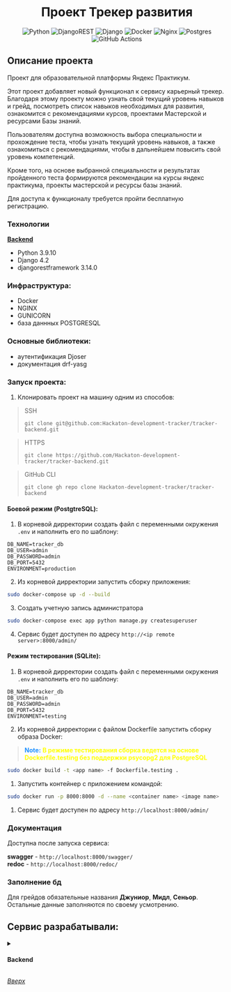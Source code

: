 <a id="anchor"></a>
<div align=center>

  # Проект Трекер развития

  ![Python](https://img.shields.io/badge/python-3670A0?style=for-the-badge&logo=python&logoColor=ffdd54)
  ![DjangoREST](https://img.shields.io/badge/DJANGO-REST-ff1709?style=for-the-badge&logo=django&logoColor=white&color=ff1709&labelColor=gray)
  ![Django](https://img.shields.io/badge/django-%23092E20.svg?style=for-the-badge&logo=django&logoColor=white)
  ![Docker](https://img.shields.io/badge/docker-%230db7ed.svg?style=for-the-badge&logo=docker&logoColor=white)
  ![Nginx](https://img.shields.io/badge/nginx-%23009639.svg?style=for-the-badge&logo=nginx&logoColor=white)
  ![Postgres](https://img.shields.io/badge/postgres-%23316192.svg?style=for-the-badge&logo=postgresql&logoColor=white)
  ![GitHub Actions](https://img.shields.io/badge/github%20actions-%232671E5.svg?style=for-the-badge&logo=githubactions&logoColor=white)
  
</div>

## Описание проекта

Проект для образовательной платформы Яндекс Практикум.

Этот проект добавляет новый функционал к сервису карьерный трекер. Благодаря этому проекту можно узнать свой текущий уровень навыков и грейд, посмотреть список навыков необходимых для развития, ознакомится с рекомендациями курсов, проектами Мастерской и ресурсами Базы знаний.

Пользователям доступна возможность выбора специальности и прохождение теста, чтобы узнать текущий уровень навыков, а также ознакомиться с рекомендациями, чтобы в дальнейшем повысить свой уровень компетенций.

Кроме того, на основе выбранной специальности и результатах пройденного теста формируются рекомендации на курсы яндекс практикума, проекты мастерской и ресурсы базы знаний.

Для доступа к функционалу требуется пройти бесплатную регистрацию.

### Технологии

[**Backend**](https://github.com/Hackaton-development-tracker/tracker-backend)

* Python 3.9.10
* Django 4.2
* djangorestframework 3.14.0


### Инфраструктура: 

* Docker
* NGINX
* GUNICORN
* база даннных POSTGRESQL

### Основные библиотеки:

- аутентификация Djoser
- документация drf-yasg

### Запуск проекта:

1. Клонировать проект на машину одним из способов:
> SSH
> ```
> git clone git@github.com:Hackaton-development-tracker/tracker-backend.git
> ```

> HTTPS
> ```
> git clone https://github.com/Hackaton-development-tracker/tracker-backend.git
> ```

> GitHub CLI
> ```
> git clone gh repo clone Hackaton-development-tracker/tracker-backend
> ```
#### Боевой режим (PostgtreSQL):
1. В корневой дирректории создать файл с переменными окружения `.env` и наполнить его по шаблону:
```
DB_NAME=tracker_db
DB_USER=admin
DB_PASSWORD=admin
DB_PORT=5432
ENVIRONMENT=production
```
2. Из корневой дирректории запустить сборку приложения:
```bash
sudo docker-compose up -d --build
```
3. Создать учетную запись администратора
```bash
sudo docker-compose exec app python manage.py createsuperuser
```
4. Сервис будет доступен по адресу `http://<ip remote server>:8000/admin/`

#### Режим тестирования (SQLite):
1. В корневой дирректории создать файл с переменными окружения `.env` и наполнить его по шаблону:
```
DB_NAME=tracker_db
DB_USER=admin
DB_PASSWORD=admin
DB_PORT=5432
ENVIRONMENT=testing
```
2. Из корневой дирректории с файлом Dockerfile запустить сборку образа Docker:
> <span style="color:#1E90FF">**Note:**</span> <span style="color:#FFFF00">**В режиме тестирования сборка ведется на основе Dockerfile.testing без поддержки psycopg2 для PostgreSQL**</span>
```bash
sudo docker build -t <app name> -f Dockerfile.testing . 
```
1. Запустить контейнер с приложением командой:
```bash
sudo docker run -p 8000:8000 -d --name <container name> <image name> 
```
1. Сервис будет доступен по адресу `http://localhost:8000/admin/`

### Документация

Доступна после запуска сервиса:

**swagger** - `http://localhost:8000/swagger/`  
**redoc** - `http://localhost:8000/redoc/`

### Заполнение бд
Для грейдов обязательные названия **Джуниор**, **Мидл**, **Сеньор**.
Остальные данные заполняются по своему усмотрению.

## Сервис разрабатывали:
<details>
<summary>
<h4>Backend</h4>
</summary>

<br>

**Форов Александр** 

[![Telegram Badge](https://img.shields.io/badge/-Light_88-blue?style=social&logo=telegram&link=https://t.me/Light_88)](https://t.me/Light_88) [![Gmail Badge](https://img.shields.io/badge/forov.py@gmail.com-c14438?style=flat&logo=Gmail&logoColor=white&link=mailto:forov.py@gmail.com)](mailto:forov.py@gmail.com)

**Павел Смирнов**

[![Telegram Badge](https://img.shields.io/badge/-B1kas-blue?style=social&logo=telegram&link=https://t.me/B1kas)](https://t.me/B1kas) [![Yamail Badge](https://img.shields.io/badge/baksbannysmirnov@yandex.ru-FFCC00?style=flat&logo=ycombinator&logoColor=red&link=mailto:baksbannysmirnov@yandex.ru)](mailto:baksbannysmirnov@yandex.ru)

</details>

_[Вверх](#anchor)_
